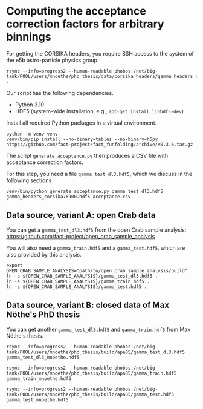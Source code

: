 # Computing the acceptance correction factors for arbitrary binnings

For getting the CORSIKA headers, you require SSH access to the system of the e5b astro-particle physics group.

```
rsync --info=progress2 --human-readable phobos:/net/big-tank/POOL/users/mnoethe/phd_thesis/data/corsika_headers/gamma_headers_corsika76900.hdf5 .
```

Our script has the following dependencies.

- Python 3.10
- HDF5 (system-wide installation, e.g., `apt-get install libhdf5-dev`)

Install all required Python packages in a virtual environment.

```
python -m venv venv
venv/bin/pip install --no-binary=tables --no-binary=h5py https://github.com/fact-project/fact_funfolding/archive/v0.3.6.tar.gz
```

The script `generate_acceptance.py` then produces a CSV file with acceptance correction factors.

For this step, you need a file `gamma_test_dl3.hdf5`, which we discuss in the following sections

```
venv/bin/python generate_acceptance.py gamma_test_dl3.hdf5 gamma_headers_corsika76900.hdf5 acceptance.csv
```

## Data source, variant A: open Crab data

You can get a `gamma_test_dl3.hdf5` from the open Crab sample analysis: https://github.com/fact-project/open_crab_sample_analysis

You will also need a `gamma_train.hdf5` and a `gamma_test.hdf5`, which are also provided by this analysis.

```
export OPEN_CRAB_SAMPLE_ANALYSIS="path/to/open_crab_sample_analysis/build"
ln -s ${OPEN_CRAB_SAMPLE_ANALYSIS}/gamma_test_dl3.hdf5 .
ln -s ${OPEN_CRAB_SAMPLE_ANALYSIS}/gamma_train.hdf5 .
ln -s ${OPEN_CRAB_SAMPLE_ANALYSIS}/gamma_test.hdf5 .
```

## Data source, variant B: closed data of Max Nöthe's PhD thesis

You can get another `gamma_test_dl3.hdf5` and `gamma_train.hdf5` from Max Nöthe's thesis.

```
rsync --info=progress2 --human-readable phobos:/net/big-tank/POOL/users/mnoethe/phd_thesis/build/apa85/gamma_test_dl3.hdf5 gamma_test_dl3_mnoethe.hdf5

rsync --info=progress2 --human-readable phobos:/net/big-tank/POOL/users/mnoethe/phd_thesis/build/apa85/gamma_train.hdf5 gamma_train_mnoethe.hdf5

rsync --info=progress2 --human-readable phobos:/net/big-tank/POOL/users/mnoethe/phd_thesis/build/apa85/gamma_test.hdf5 gamma_test_mnoethe.hdf5
```
